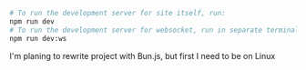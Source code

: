 ```bash
# To run the development server for site itself, run:
npm run dev
# To run the development server for websocket, run in separate terminal:
npm run dev:ws
```

I'm planing to rewrite project with Bun.js, but first I need to be on Linux
